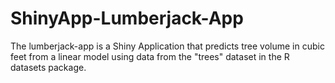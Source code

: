 # ShinyApp-Lumberjack-App
The lumberjack-app is a Shiny Application that predicts tree volume in cubic feet from a linear model using data from the "trees" dataset in the R datasets package.  
